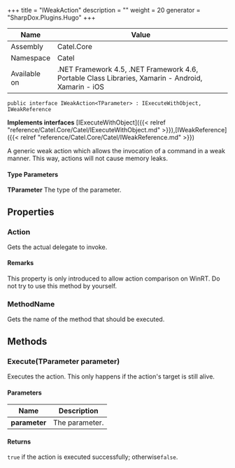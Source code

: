

+++
title = "IWeakAction" 
description = ""
weight = 20
generator = "SharpDox.Plugins.Hugo"
+++

Name|Value
---|---
Assembly|Catel.Core
Namespace|Catel
Available on|.NET Framework 4.5, .NET Framework 4.6, Portable Class Libraries, Xamarin - Android, Xamarin - iOS

```
public interface IWeakAction<TParameter> : IExecuteWithObject, IWeakReference
```

**Implements interfaces**
[IExecuteWithObject]({{< relref "reference/Catel.Core/Catel/IExecuteWithObject.md" >}}),[IWeakReference]({{< relref "reference/Catel.Core/Catel/IWeakReference.md" >}})

A generic weak action which allows the invocation of a command in a weak manner. This way, actions will not cause memory leaks.

#### Type Parameters

**TParameter**
The type of the parameter.

## Properties

### Action

Gets the actual delegate to invoke.

#### Remarks

This property is only introduced to allow action comparison on WinRT. Do not try to use this method by yourself.

### MethodName

Gets the name of the method that should be executed.

## Methods

### Execute(TParameter parameter)

Executes the action. This only happens if the action's target is still alive.

#### Parameters

Name|Description
---|---
**parameter**|The parameter.

#### Returns

`true` if the action is executed successfully; otherwise`false`.

